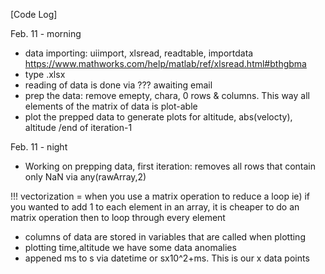 [Code Log] 

Feb. 11 - morning
- data importing: uiimport, xlsread, readtable, importdata https://www.mathworks.com/help/matlab/ref/xlsread.html#bthgbma
- type .xlsx
- reading of data is done via ??? awaiting email 
- prep the data: remove emepty, chara, 0 rows & columns. This way all elements of the matrix of data is plot-able
- plot the prepped data to generate plots for altitude, abs(velocty), altitude
/end of iteration-1


Feb. 11 - night
- Working on prepping data, first iteration: 
removes all rows that contain only NaN via any(rawArray,2)

!!! vectorization = when you use a matrix operation to reduce a loop
ie) if you wanted to add 1 to each element in an array, it is cheaper to do an matrix operation then to loop through every element

- columns of data are stored in variables that are called when plotting
- plotting time,altitude we have some data anomalies
- appened ms to s via datetime or sx10^2+ms. This is our x data points
